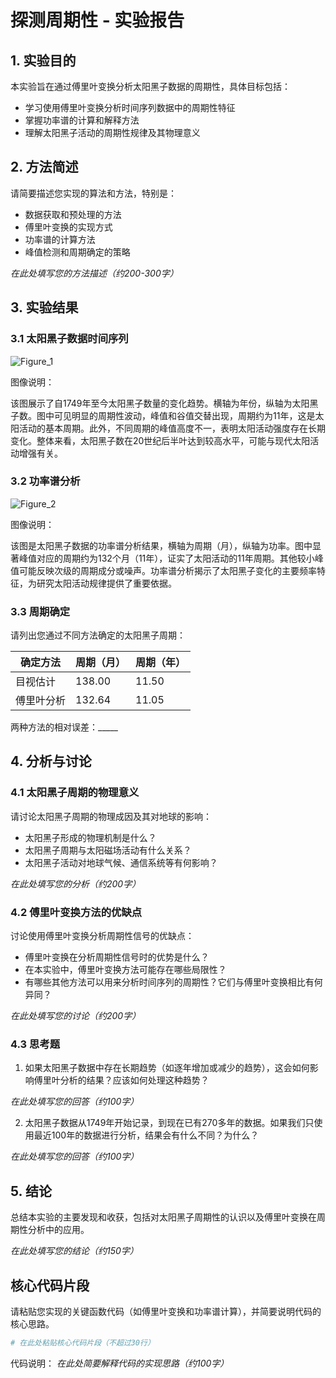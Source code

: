 # 探测周期性 - 实验报告

## 1. 实验目的

本实验旨在通过傅里叶变换分析太阳黑子数据的周期性，具体目标包括：
- 学习使用傅里叶变换分析时间序列数据中的周期性特征
- 掌握功率谱的计算和解释方法
- 理解太阳黑子活动的周期性规律及其物理意义

## 2. 方法简述

请简要描述您实现的算法和方法，特别是：
- 数据获取和预处理的方法
- 傅里叶变换的实现方式
- 功率谱的计算方法
- 峰值检测和周期确定的策略

_在此处填写您的方法描述（约200-300字）_

## 3. 实验结果

### 3.1 太阳黑子数据时间序列

![Figure_1](https://github.com/user-attachments/assets/a34e1000-8e92-4cb9-8073-2aac744ab031)

图像说明：

该图展示了自1749年至今太阳黑子数量的变化趋势。横轴为年份，纵轴为太阳黑子数。图中可见明显的周期性波动，峰值和谷值交替出现，周期约为11年，这是太阳活动的基本周期。此外，不同周期的峰值高度不一，表明太阳活动强度存在长期变化。整体来看，太阳黑子数在20世纪后半叶达到较高水平，可能与现代太阳活动增强有关。
### 3.2 功率谱分析

![Figure_2](https://github.com/user-attachments/assets/a0956daa-a56b-49a1-856e-be0dbdc50eb4)

图像说明：

该图是太阳黑子数据的功率谱分析结果，横轴为周期（月），纵轴为功率。图中显著峰值对应的周期约为132个月（11年），证实了太阳活动的11年周期。其他较小峰值可能反映次级的周期成分或噪声。功率谱分析揭示了太阳黑子变化的主要频率特征，为研究太阳活动规律提供了重要依据。

### 3.3 周期确定

请列出您通过不同方法确定的太阳黑子周期：

| 确定方法 | 周期（月） | 周期（年） |
|---------|----------|----------|
| 目视估计 | 138.00  |   11.50   |
| 傅里叶分析 | 132.64 |   11.05   |

两种方法的相对误差：_____

## 4. 分析与讨论

### 4.1 太阳黑子周期的物理意义

请讨论太阳黑子周期的物理成因及其对地球的影响：
- 太阳黑子形成的物理机制是什么？
- 太阳黑子周期与太阳磁场活动有什么关系？
- 太阳黑子活动对地球气候、通信系统等有何影响？

_在此处填写您的分析（约200字）_

### 4.2 傅里叶变换方法的优缺点

讨论使用傅里叶变换分析周期性信号的优缺点：
- 傅里叶变换在分析周期性信号时的优势是什么？
- 在本实验中，傅里叶变换方法可能存在哪些局限性？
- 有哪些其他方法可以用来分析时间序列的周期性？它们与傅里叶变换相比有何异同？

_在此处填写您的讨论（约200字）_

### 4.3 思考题

1. 如果太阳黑子数据中存在长期趋势（如逐年增加或减少的趋势），这会如何影响傅里叶分析的结果？应该如何处理这种趋势？

_在此处填写您的回答（约100字）_

2. 太阳黑子数据从1749年开始记录，到现在已有270多年的数据。如果我们只使用最近100年的数据进行分析，结果会有什么不同？为什么？

_在此处填写您的回答（约100字）_

## 5. 结论

总结本实验的主要发现和收获，包括对太阳黑子周期性的认识以及傅里叶变换在周期性分析中的应用。

_在此处填写您的结论（约150字）_

## 核心代码片段

请粘贴您实现的关键函数代码（如傅里叶变换和功率谱计算），并简要说明代码的核心思路。

```python
# 在此处粘贴核心代码片段（不超过30行）
```

代码说明：
_在此处简要解释代码的实现思路（约100字）_
